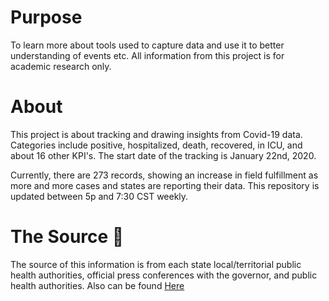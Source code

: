 # Purpose
To learn more about tools used to capture data and use it to better understanding of events etc. All information from this project is for academic research only. 

# About
This project is about tracking and drawing insights from Covid-19 data. Categories include positive, hospitalized, death, recovered, in ICU, and about 16 other KPI's. The start date of the tracking is January 22nd, 2020. 

Currently, there are 273 records, showing an increase in field fulfillment as more and more cases and states are reporting their data. This repository is updated between 5p and 7:30 CST weekly. 


# The Source 🔌
The source of this information is from each state local/territorial public health authorities, official press conferences with the governor, and public health authorities. Also can be found <a href="https://covidtracking.com/about-data/sources">Here</a>
